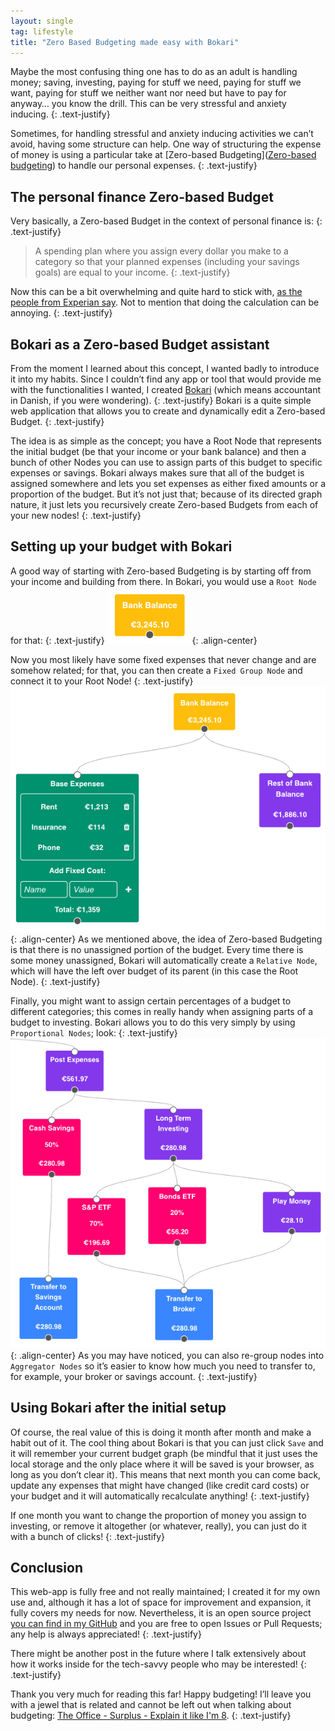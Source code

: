 ```yaml
---
layout: single
tag: lifestyle
title: "Zero Based Budgeting made easy with Bokari"
---
```


Maybe the most confusing thing one has to do as an adult is handling money; saving, investing, paying for stuff we need, paying for stuff we want, paying for stuff we neither want nor need but have to pay for anyway… you know the drill. This can be very stressful and anxiety inducing.
{: .text-justify}

Sometimes, for handling stressful and anxiety inducing activities we can’t avoid, having some structure can help. One way of structuring the expense of money is using a particular take at [Zero-based Budgeting]([Zero-based budgeting](https://en.wikipedia.org/wiki/Zero-based_budgeting)) to handle our personal expenses.
{: .text-justify}

## The personal finance Zero-based Budget
Very basically, a Zero-based Budget in the context of personal finance is:
{: .text-justify}
> A spending plan where you assign every dollar you make to a category so that your planned expenses (including your savings goals) are equal to your income.
{: .text-justify}

Now this can be a bit overwhelming and quite hard to stick with, [as the people from Experian say](https://www.experian.com/blogs/ask-experian/what-is-zero-based-budgeting/). Not to mention that doing the calculation can be annoying.
{: .text-justify}

## Bokari as a Zero-based Budget assistant
From the moment I learned about this concept, I wanted badly to introduce it into my habits. Since I couldn’t find any app or tool that would provide me with the functionalities I wanted, I created [Bokari](https://bokari.vercel.app/) (which means accountant in Danish, if you were wondering).
{: .text-justify}
Bokari is a quite simple web application that allows you to create and dynamically edit a Zero-based Budget.
{: .text-justify}

The idea is as simple as the concept; you have a Root Node that represents the initial budget (be that your income or your bank balance) and then a bunch of other Nodes you can use to assign parts of this budget to specific expenses or savings. Bokari always makes sure that all of the budget is assigned somewhere and lets you set expenses as either fixed amounts or a proportion of the budget. But it’s not just that; because of its directed graph nature, it just lets you recursively create Zero-based Budgets from each of your new nodes!
{: .text-justify}

## Setting up your budget with Bokari
A good way of starting with Zero-based Budgeting is by starting off from your income and building from there. In Bokari, you would use a `Root Node` for that:
{: .text-justify}
![root-node](/assets/images/bokari/RootNode.png){: .align-center}

Now you most likely have some fixed expenses that never change and are somehow related; for that, you can then create a `Fixed Group Node` and connect it to your Root Node!
{: .text-justify}
![root-node-plus-groups](/assets/images/bokari/RootPlusGroup.png){: .align-center}
As we mentioned above, the idea of Zero-based Budgeting is that there is no unassigned portion of the budget. Every time there is some money unassigned, Bokari will automatically create a `Relative Node`, which will have the left over budget of its parent (in this case the Root Node).
{: .text-justify}

Finally, you might want to assign certain percentages of a budget to different categories; this comes in really handy when assigning parts of a budget to investing. Bokari allows you to do this very simply by using `Proportional Nodes`; look:
{: .text-justify}
![investments](/assets/images/bokari/Investments.png){: .align-center}
As you may have noticed, you can also re-group nodes into `Aggregator Nodes` so it’s easier to know how much you need to transfer to, for example, your broker or savings account.
{: .text-justify}

## Using Bokari after the initial setup
Of course, the real value of this is doing it month after month and make a habit out of it. The cool thing about Bokari is that you can just click `Save` and it will remember your current budget graph (be mindful that it just uses the local storage and the only place where it will be saved is your browser, as long as you don’t clear it). This means that next month you can come back, update any expenses that might have changed (like credit card costs) or your budget and it will automatically recalculate anything!
{: .text-justify}

If one month you want to change the proportion of money you assign to investing, or remove it altogether (or whatever, really), you can just do it with a bunch of clicks!
{: .text-justify}

## Conclusion
This web-app is fully free and not really maintained; I created it for my own use and, although it has a lot of space for improvement and expansion, it fully covers my needs for now. Nevertheless, it is an open source project [you can find in my GitHub](https://github.com/RodrigoDeRosa/bokari) and you are free to open Issues or Pull Requests; any help is always appreciated!
{: .text-justify}

There might be another post in the future where I talk extensively about how it works inside for the tech-savvy people who may be interested!
{: .text-justify}

Thank you very much for reading this far! Happy budgeting! I’ll leave you with a jewel that is related and cannot be left out when talking about budgeting: [The Office - Surplus - Explain it like I'm 8](https://youtu.be/dWfrMMNeK2k).
{: .text-justify}